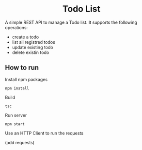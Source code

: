 <h1 align="center"><strong>Todo List</strong></h1>

A simple REST API to manage a Todo list. It supports the following operations:

- create a todo
- list all registred todos
- update existing todo
- delete existin todo

## **How to run**

Install npm packages

```
npm install
```

Build

```
tsc
```

Run server

```
npm start
```

Use an HTTP Client to run the requests

(add requests)